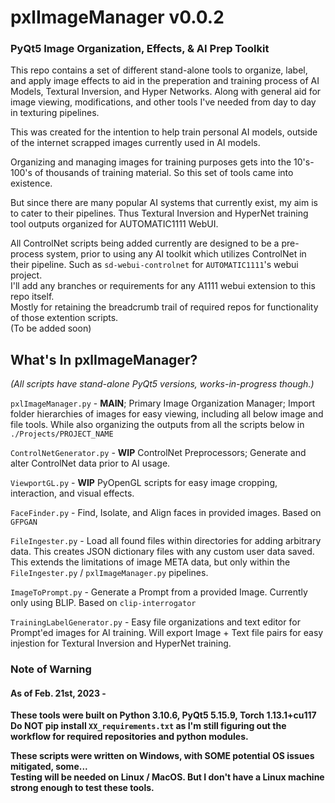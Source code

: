 # pxlImageManager v0.0.2
### PyQt5 Image Organization, Effects, & AI Prep Toolkit

This repo contains a set of different stand-alone tools to organize, label, and apply image effects to aid in the preperation and training process of AI Models, Textural Inversion, and Hyper Networks.  Along with general aid for image viewing, modifications, and other tools I've needed from day to day in texturing pipelines.

This was created for the intention to help train personal AI models, outside of the internet scrapped images currently used in AI models.

Organizing and managing images for training purposes gets into the 10's-100's of thousands of training material.  So this set of tools came into existence.

But since there are many popular AI systems that currently exist, my aim is to cater to their pipelines.  Thus Textural Inversion and HyperNet training tool outputs organized for AUTOMATIC1111 WebUI.

All ControlNet scripts being added currently are designed to be a pre-process system, prior to using any AI toolkit which utilizes ControlNet in their pipeline.  Such as `sd-webui-controlnet` for `AUTOMATIC1111`'s webui project.
<br>I'll add any branches or requirements for any A1111 webui extension to this repo itself.
<br>Mostly for retaining the breadcrumb trail of required repos for functionality of those extention scripts.
<br>(To be added soon)

## What's In pxlImageManager?
*(All scripts have stand-alone PyQt5 versions, works-in-progress though.)*

`pxlImageManager.py` - **MAIN**; Primary Image Organization Manager; Import folder hierarchies of images for easy viewing, including all below image and file tools. While also organizing the outputs from all the scripts below in `./Projects/PROJECT_NAME`

`ControlNetGenerator.py` - **WIP** ControlNet Preprocessors; Generate and alter ControlNet data prior to AI usage.

`ViewportGL.py` - **WIP** PyOpenGL scripts for easy image cropping, interaction, and visual effects.  

`FaceFinder.py` - Find, Isolate, and Align faces in provided images. Based on `GFPGAN`

`FileIngester.py` - Load all found files within directories for adding arbitrary data.  This creates JSON dictionary files with any custom user data saved.  This extends the limitations of image META data, but only within the `FileIngester.py` / `pxlImageManager.py` pipelines.

`ImageToPrompt.py` - Generate a Prompt from a provided Image. Currently only using BLIP.  Based on `clip-interrogator`

`TrainingLabelGenerator.py` - Easy file organizations and text editor for Prompt'ed images for AI training.  Will export Image + Text file pairs for easy injestion for Textural Inversion and HyperNet training.



### Note of Warning
#### As of Feb. 21st, 2023 -
**These tools were built on Python 3.10.6, PyQt5 5.15.9, Torch 1.13.1+cu117**
<br>**Do NOT pip install `XX_requirements.txt` as I'm still figuring out the workflow for required repositories and python modules.**

**These scripts were written on Windows, with SOME potential OS issues mitigated, some...**
<br>**Testing will be needed on Linux / MacOS.  But I don't have a Linux machine strong enough to test these tools.**
